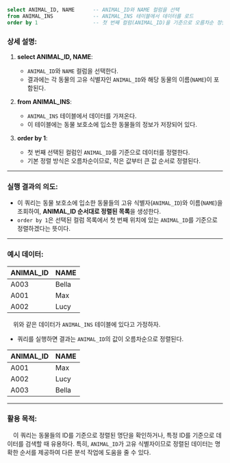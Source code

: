```sql
select ANIMAL_ID, NAME      -- ANIMAL_ID와 NAME 컬럼을 선택
from ANIMAL_INS             -- ANIMAL_INS 테이블에서 데이터를 로드
order by 1                  -- 첫 번째 컬럼(ANIMAL_ID)을 기준으로 오름차순 정렬
```

### 상세 설명:

1. **select ANIMAL_ID, NAME**: 
   - `ANIMAL_ID`와 `NAME` 컬럼을 선택한다. 
   - 결과에는 각 동물의 고유 식별자인 `ANIMAL_ID`와 해당 동물의 이름(`NAME`)이 포함된다.

2. **from ANIMAL_INS**: 
   - `ANIMAL_INS` 테이블에서 데이터를 가져온다.
   - 이 테이블에는 동물 보호소에 입소한 동물들의 정보가 저장되어 있다.

3. **order by 1**:
   - 첫 번째 선택된 컬럼인 `ANIMAL_ID`를 기준으로 데이터를 정렬한다.
   - 기본 정렬 방식은 오름차순이므로, 작은 값부터 큰 값 순서로 정렬된다.

---

### 실행 결과의 의도:

- 이 쿼리는 동물 보호소에 입소한 동물들의 고유 식별자(`ANIMAL_ID`)와 이름(`NAME`)을 조회하여, **ANIMAL_ID 순서대로 정렬된 목록**을 생성한다.
- `order by 1`은 선택된 컬럼 목록에서 첫 번째 위치에 있는 `ANIMAL_ID`를 기준으로 정렬하겠다는 뜻이다.

---

### 예시 데이터:

| ANIMAL_ID | NAME   |
|-----------|--------|
| A003      | Bella  |
| A001      | Max    |
| A002      | Lucy   |

&emsp;위와 같은 데이터가 `ANIMAL_INS` 테이블에 있다고 가정하자.

- 쿼리를 실행하면 결과는 `ANIMAL_ID`의 값이 오름차순으로 정렬된다.

| ANIMAL_ID | NAME   |
|-----------|--------|
| A001      | Max    |
| A002      | Lucy   |
| A003      | Bella  |

---

### 활용 목적:

&emsp;이 쿼리는 동물들의 ID를 기준으로 정렬된 명단을 확인하거나, 특정 ID를 기준으로 데이터를 검색할 때 유용하다. 특히, `ANIMAL_ID`가 고유 식별자이므로 정렬된 데이터는 명확한 순서를 제공하여 다른 분석 작업에 도움을 줄 수 있다.